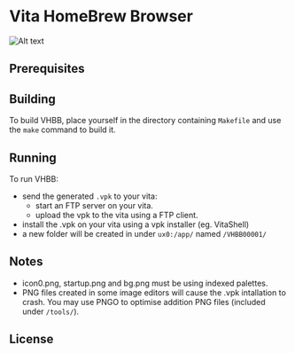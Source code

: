 # Vita HomeBrew Browser

![Alt text](http://www.playlight.com.au/vita/vhbb/info/icon.png "Optional title")

## Prerequisites



## Building

To build VHBB, place yourself in the directory containing `Makefile` and use the `make` command to build it.

## Running

To run VHBB:
- send the generated `.vpk` to your vita:
	- start an FTP server on your vita.
	- upload the vpk to the vita using a FTP client.
- install the .vpk on your vita using a vpk installer (eg. VitaShell)
- a new folder will be created in under `ux0:/app/` named `/VHBB00001/`

## Notes
- icon0.png, startup.png and bg.png must be using indexed palettes.
- PNG files created in some image editors will cause the .vpk intallation to crash.
	You may use PNGO to optimise addition PNG files (included under `/tools/`).

## License

